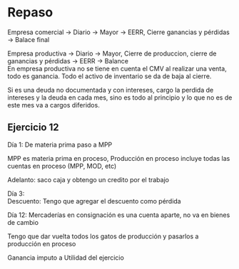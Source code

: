 # Repaso

Empresa comercial &rarr; Diario &rarr; Mayor &rarr; EERR, Cierre ganancias y pérdidas &rarr; Balace final

Empresa productiva &rarr; Diario &rarr; Mayor, Cierre de produccion, cierre de ganancias y pérdidas &rarr; EERR &rarr; Balance  
En empresa productiva no se tiene en cuenta el CMV al realizar una venta, todo es ganancia. Todo el activo de inventario se da de baja al cierre.

Si es una deuda no documentada y con intereses, cargo la perdida de intereses y la deuda en cada mes, sino es todo al principio y lo que no es de este mes va a cargos diferidos.

## Ejercicio 12

Día 1: De materia prima paso a MPP

MPP es materia prima en proceso, Producción en proceso incluye todas las cuentas en proceso (MPP, MOD, etc)

Adelanto: saco caja y obtengo un credito por el trabajo

Día 3:  
Descuento: Tengo que agregar el descuento como pérdida

Día 12: Mercaderías en consignación es una cuenta aparte, no va en bienes de cambio

Tengo que dar vuelta todos los gatos de producción y pasarlos a producción en proceso

Ganancia imputo a Utilidad del ejercicio